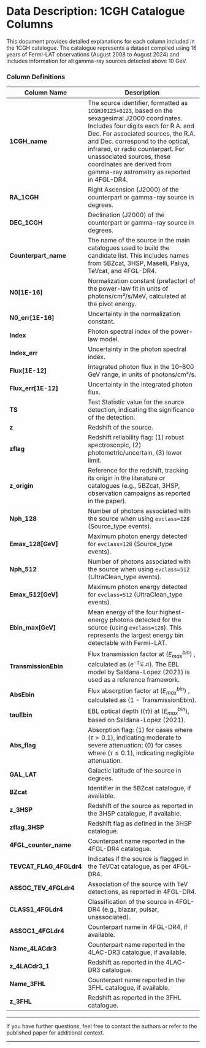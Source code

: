 # Data Description: 1CGH Catalogue Columns

This document provides detailed explanations for each column included in the 1CGH catalogue. The catalogue represents a dataset compiled using 16 years of Fermi-LAT observations (August 2008 to August 2024) and includes information for all gamma-ray sources detected above 10 GeV.

### Column Definitions

| **Column Name**           | **Description**                                                                                                                                                                                                                                                                                                                                                  |
| ------------------------- | ---------------------------------------------------------------------------------------------------------------------------------------------------------------------------------------------------------------------------------------------------------------------------------------------------------------------------------------------------------------- |
| **1CGH_name**             | The source identifier, formatted as `1CGHJ0123+0123`, based on the sexagesimal J2000 coordinates. Includes four digits each for R.A. and Dec. For associated sources, the R.A. and Dec. correspond to the optical, infrared, or radio counterpart. For unassociated sources, these coordinates are derived from gamma-ray astrometry as reported in 4FGL-DR4. |
| **RA_1CGH**               | Right Ascension (J2000) of the counterpart or gamma-ray source in degrees.                                                                                                                                                                                                                                                                                       |
| **DEC_1CGH**              | Declination (J2000) of the counterpart or gamma-ray source in degrees.                                                                                                                                                                                                                                                                                           |
| **Counterpart_name**      | The name of the source in the main catalogues used to build the candidate list. This includes names from 5BZcat, 3HSP, Maselli, Paliya, TeVcat, and 4FGL-DR4.                                                                                                                                                                                                    |
| **N0[1E-16]**             | Normalization constant (prefactor) of the power-law fit in units of photons/cm²/s/MeV, calculated at the pivot energy.                                                                                                                                                                                                                                           |
| **N0_err[1E-16]**         | Uncertainty in the normalization constant.                                                                                                                                                                                                                                                                                                                       |
| **Index**                 | Photon spectral index of the power-law model.                                                                                                                                                                                                                                                                                                                    |
| **Index_err**             | Uncertainty in the photon spectral index.                                                                                                                                                                                                                                                                                                                        |
| **Flux[1E-12]**           | Integrated photon flux in the 10–800 GeV range, in units of photons/cm²/s.                                                                                                                                                                                                                                                                                       |
| **Flux_err[1E-12]**       | Uncertainty in the integrated photon flux.                                                                                                                                                                                                                                                                                                                       |
| **TS**                    | Test Statistic value for the source detection, indicating the significance of the detection.                                                                                                                                                                                                                                                                     |
| **z**                     | Redshift of the source.                                                                                                                                                                                                                                                                                                                                          |
| **zflag**                 | Redshift reliability flag: (1) robust spectroscopic, (2) photometric/uncertain, (3) lower limit.                                                                                                                                                                                                                                                                 |
| **z_origin**              | Reference for the redshift, tracking its origin in the literature or catalogues (e.g., 5BZcat, 3HSP, observation campaigns as reported in the paper).                                                                                                                                                                                                             |
| **Nph_128**               | Number of photons associated with the source when using `evclass=128` (Source_type events).                                                                                                                                                                                                                                                                     |
| **Emax_128[GeV]**         | Maximum photon energy detected for `evclass=128` (Source_type events).                                                                                                                                                                                                                                                                                          |
| **Nph_512**               | Number of photons associated with the source when using `evclass=512` (UltraClean_type events).                                                                                                                                                                                                                                                                 |
| **Emax_512[GeV]**         | Maximum photon energy detected for `evclass=512` (UltraClean_type events).                                                                                                                                                                                                                                                                                      |
| **Ebin_max[GeV]**         | Mean energy of the four highest-energy photons detected for the source (using `evclass=128`). This represents the largest energy bin detectable with Fermi-LAT.                                                                                                                                                                                                  |
| **TransmissionEbin**      | Flux transmission factor at \($E_{max}^{bin}$\) , calculated as \($e^{-\tau_{(E,z)}}$\). The EBL model by Saldana-Lopez (2021) is used as a reference framework.                                                                                                                                                                                                             |
| **AbsEbin**               | Flux absorption factor at \($E_{max}^{bin}$\) , calculated as \(1 - TransmissionEbin\).                                                                                                                                                                                                                                                                             |
| **tauEbin**               | EBL optical depth (\($\tau$\)) at \($E_{max}^{bin}$\), based on Saldana-Lopez (2021).                                                                                                                                                                                                                                                                                      |
| **Abs_flag**              | Absorption flag: (1) for cases where \($\tau > 0.1$\), indicating moderate to severe attenuation; (0) for cases where \($\tau \leq 0.1$\), indicating negligible attenuation.                                                                                                                                                                                                                        |
| **GAL_LAT**               | Galactic latitude of the source in degrees.                                                                                                                                                                                                                                                                                                                      |
| **BZcat**                 | Identifier in the 5BZcat catalogue, if available.                                                                                                                                                                                                                                                                                                                |
| **z_3HSP**                | Redshift of the source as reported in the 3HSP catalogue, if available.                                                                                                                                                                                                                                                                                          |
| **zflag_3HSP**            | Redshift flag as defined in the 3HSP catalogue.                                                                                                                                                                                                                                                                                                                  |
| **4FGL_counter_name**     | Counterpart name reported in the 4FGL-DR4 catalogue.                                                                                                                                                                                                                                                                                                             |
| **TEVCAT_FLAG_4FGLdr4**   | Indicates if the source is flagged in the TeVCat catalogue, as per 4FGL-DR4.                                                                                                                                                                                                                                                                                     |
| **ASSOC_TEV_4FGLdr4**     | Association of the source with TeV detections, as reported in 4FGL-DR4.                                                                                                                                                                                                                                                                                          |
| **CLASS1_4FGLdr4**        | Classification of the source in 4FGL-DR4 (e.g., blazar, pulsar, unassociated).                                                                                                                                                                                                                                                                                   |
| **ASSOC1_4FGLdr4**        | Counterpart name in 4FGL-DR4, if available.                                                                                                                                                                                                                                                                                                                       |
| **Name_4LACdr3**          | Counterpart name reported in the 4LAC-DR3 catalogue, if available.                                                                                                                                                                                                                                                                                               |
| **z_4LACdr3_1**           | Redshift as reported in the 4LAC-DR3 catalogue.                                                                                                                                                                                                                                                                                                                  |
| **Name_3FHL**             | Counterpart name reported in the 3FHL catalogue, if available.                                                                                                                                                                                                                                                                                                   |
| **z_3FHL**                | Redshift as reported in the 3FHL catalogue.                                                                                                                                                                                                                                                                                                                      |

---

If you have further questions, feel free to contact the authors or refer to the published paper for additional context.

---

